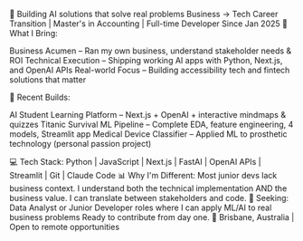 👋 Building AI solutions that solve real problems
Business → Tech Career Transition | Master's in Accounting | Full-time Developer Since Jan 2025
🎯 What I Bring:

Business Acumen – Ran my own business, understand stakeholder needs & ROI
Technical Execution – Shipping working AI apps with Python, Next.js, and OpenAI APIs
Real-world Focus – Building accessibility tech and fintech solutions that matter

🚀 Recent Builds:

AI Student Learning Platform – Next.js + OpenAI + interactive mindmaps & quizzes
Titanic Survival ML Pipeline – Complete EDA, feature engineering, 4 models, Streamlit app
Medical Device Classifier – Applied ML to prosthetic technology (personal passion project)

💻 Tech Stack:
Python | JavaScript | Next.js | FastAI | OpenAI APIs | Streamlit | Git | Claude Code
📊 Why I'm Different:
Most junior devs lack business context. I understand both the technical implementation AND the business value. I can translate between stakeholders and code.
🎯 Seeking: Data Analyst or Junior Developer roles where I can apply ML/AI to real business problems
Ready to contribute from day one.
📍 Brisbane, Australia | Open to remote opportunities
